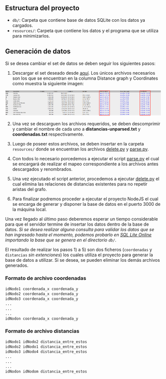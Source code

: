 ## Estructura del proyecto

- `db/`: Carpeta que contiene base de datos SQLite con los datos ya cargados.
- `resources/`: Carpeta que contiene los datos y el programa que se utiliza para minimizarlos.

## Generación de datos

Si se desea cambiar el set de datos se deben seguir los siguientes pasos:

1) Descargar el set deseado desde [aquí](http://www.diag.uniroma1.it//challenge9/download.shtml). Los únicos archivos necesarios son los que se encuentran en la columna Distance graph y Coordinates como muestra la siguiente imagen:

<img src="./public/tabla_datos.png"/>

2) Una vez se descarguen los archivos requeridos, se deben descomprimir y cambiar el nombre de cada uno a **distancias-unparsed.txt** y **coordenadas.txt** respectivamente.

3) Luego de poseer estos archivos, se deben insertar en la carpeta `resources/` donde se encuentran los archivos [delete.py](./resources/delete.py) y [parse.py](./resources/parse.py).

4) Con todos lo necesario porcedemos a ejecutar el script [parse.py](./resources/parse.py) el cual se encargará de realizar el mapeo correspondiente a los archivos antes descargados y renombrados.

5) Una vez ejecutado el script anterior, procedemos a ejecutar [delete.py](./resources/delete.py) el cual elimina las relaciones de distancias existentes para no repetir aristas del grafo.

6) Para finalizar podremos proceder a ejecutar el proyecto NodeJS el cual se encarga de generar y disponer la base de datos en el puerto 3000 de la máquina local.

Una vez llegado al último paso deberemos esperar un tiempo considerable para que el servidor termine de insertar los datos dentro de la base de datos. *Si se desea realizar alguna consulta para validar los datos que se han ingresado hasta el momento, podemos probarlo en [SQL Lite Online](https://sqliteonline.com/) importando la base que se genera en el directorio `db/`.*

El resultado de realizar los pasos 1) a 5) son dos ficheros (`coordenadas` y `distancias` *sin extenciones*) los cuales utiliza el proyecto para generar la base de datos a utilizar. Si se desea, se pueden eliminar los demás archivos generados.

### Formato de archivo coordenadas
```
idNodo1 coordenada_x coordenada_y
idNodo2 coordenada_x coordenada_y
idNodo3 coordenada_x coordenada_y
...
...
...
idNodon coordenada_x coordenada_y
```
### Formato de archivo distancias
```
idNodo1 idNodo2 distancia_entre_estos
idNodo2 idNodo1 distancia_entre_estos
idNodo3 idNodo4 distancia_entre_estos
...
...
...
idNodon idNodom distancia_entre_estos
```